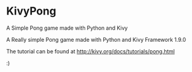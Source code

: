 # KivyPong
A Simple Pong game made with Python and Kivy

A Really simple Pong game made with Python and Kivy Framework 1.9.0

The tutorial can be found at http://kivy.org/docs/tutorials/pong.html

:)
